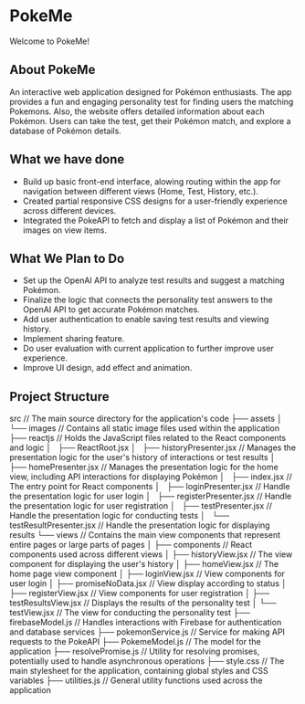 # PokeMe
Welcome to PokeMe!

## About PokeMe

An interactive web application designed for Pokémon enthusiasts. The app provides a fun and engaging personality test for finding users the matching Pokemons. Also, the website offers detailed information about each Pokémon. Users can take the test, get their Pokémon match, and explore a database of Pokémon details.

## What we have done

- Build up basic front-end interface, alowing routing within the app for navigation between different views (Home, Test, History, etc.).
- Created partial responsive CSS designs for a user-friendly experience across different devices.
- Integrated the PokeAPI to fetch and display a list of Pokémon and their images on view items.

## What We Plan to Do

- Set up the OpenAI API to analyze test results and suggest a matching Pokémon.
- Finalize the logic that connects the personality test answers to the OpenAI API to get accurate Pokémon matches.
- Add user authentication to enable saving test results and viewing history.
- Implement sharing feature.
- Do user evaluation with current application to further improve user experience.
- Improve UI design, add effect and animation. 

## Project Structure
src      // The main source directory for the application's code
├── assets
│   └── images     // Contains all static image files used within the application
├── reactjs        // Holds the JavaScript files related to the React components and logic
│   ├── ReactRoot.jsx
│   ├── historyPresenter.jsx  // Manages the presentation logic for the user's history of interactions or test results
│   ├── homePresenter.jsx     // Manages the presentation logic for the home view, including API interactions for displaying Pokémon
│   ├── index.jsx             // The entry point for React components
│   ├── loginPresenter.jsx    // Handle the presentation logic for user login
│   ├── registerPresenter.jsx // Handle the presentation logic for user registration
│   ├── testPresenter.jsx     // Handle the presentation logic for conducting tests
│   └── testResultPresenter.jsx // Handle the presentation logic for displaying results
└── views         // Contains the main view components that represent entire pages or large parts of pages
│   ├── components            // React components used across different views
│   ├── historyView.jsx       // The view component for displaying the user's history
│   ├── homeView.jsx          // The home page view component
│   ├── loginView.jsx         // View components for user login
│   ├── promiseNoData.jsx     // View display according to status
│   ├── registerView.jsx      // View components for user registration
│   ├── testResultsView.jsx   // Displays the results of the personality test
│   └── testView.jsx          // The view for conducting the personality test
├── firebaseModel.js          // Handles interactions with Firebase for authentication and database services
├── pokemonService.js         // Service for making API requests to the PokeAPI
├── PokemeModel.js            // The model for the application
├── resolvePromise.js         // Utility for resolving promises, potentially used to handle asynchronous operations
├── style.css                 // The main stylesheet for the application, containing global styles and CSS variables
├── utilities.js              // General utility functions used across the application